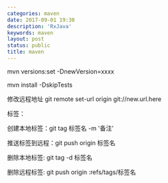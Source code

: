 ```yaml
---
categories: maven
date: 2017-09-01 19:30
description: 'RxJava'
keywords: maven
layout: post
status: public
title: maven
---
```


mvn versions:set -DnewVersion=xxxx

mvn install -DskipTests

修改远程地址
git remote set-url origin git://new.url.here  

标签：

创建本地标签：git tag 标签名 -m '备注'

推送标签到远程：git push origin 标签名

删除本地标签: git tag -d 标签名

删除远程标签: git push origin :refs/tags/标签名


